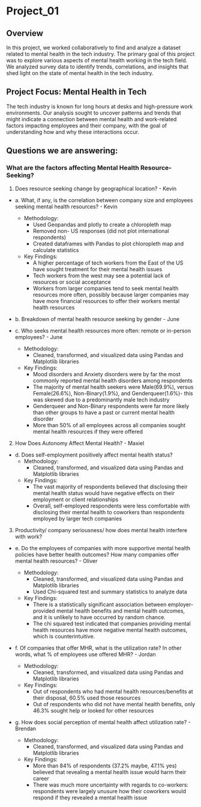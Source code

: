 # Project_01

## Overview
In this project, we worked collaboratively to find and analyze a dataset related to mental health in the tech industry. The primary goal of this project was to explore various aspects of mental health working in the tech field. We analyzed survey data to identify trends, correlations, and insights that shed light on the state of mental health in the tech industry.

## Project Focus: Mental Health in Tech
The tech industry is known for long hours at desks and high-pressure work environments. Our analysis sought to uncover patterns and trends that might indicate a connection between mental health and work-related factors impacting employees and their company, with the goal of understanding how and why these interactions occur.

## Questions we are answering:

### What are the factors affecting Mental Health Resource-Seeking?

1. Does resource seeking change by geographical location? - Kevin
- a. What, if any, is the correlation between company size and employees seeking mental health resources? - Kevin
     - Methodology: 
        - Used Geopandas and plotly to create a chloropleth map 
        - Removed non- US responses (did not plot international respondents)
        - Created dataframes with Pandas to plot chloropleth map and calculate statistics
     - Key Findings: 
        - A higher percentage of tech workers from the East of the US have sought treatment for their mental health issues
        - Tech workers from the west may see a potential lack of resources or social acceptance
        - Workers from larger companies tend to seek mental health resources more often, possibly because larger companies may have more financial resources to offer their workers mental health resources

- b. Breakdown of mental health resource seeking by gender - June
- c. Who seeks mental health resources more often: remote or in-person employees? - June
     - Methodology: 
        - Cleaned, transformed, and visualized data using Pandas and Matplotlib libraries
     - Key Findings:
        - Mood disorders and Anxiety disorders were by far the most commonly reported mental health disorders among respondents
        - The majority of mental health seekers were Male(69.9%), versus Female(26.6%), Non-Binary(1.9%), and Genderqueer(1.6%)- this was skewed due to a predominantly male tech industry
        - Genderqueer and Non-Binary respondents were far more likely than other groups to have a past or current mental health disorder
        - More than 50% of all employees across all companies sought mental health resources if they were offered

2. How Does Autonomy Affect Mental Health? - Maxiel
- d. Does self-employment positively affect mental health status?
     - Methodology:
        - Cleaned, transformed, and visualized data using Pandas and Matplotlib libraries
     - Key Findings:
        - The vast majority of respondents believed that disclosing their mental health status would have negative effects on their employment or client relationships
        - Overall, self-employed respondents were less comfortable with disclosing their mental health to coworkers than respondents employed by larger tech companies

3. Productivity/ company seriousness/ how does mental health interfere with work?
- e. Do the employees of companies with more supportive mental health policies have better health outcomes? How many companies offer mental health resources? - Oliver 
     - Methodology:
        - Cleaned, transformed, and visualized data using Pandas and Matplotlib libraries
        - Used Chi-squared test and summary statistics to analyze data
     - Key Findings:
        - There is a statistically significant association between employer-provided mental health benefits and mental health outcomes, and it is unlikely to have occurred by random chance.
        - The chi squared test indicated that companies providing mental health resources have more negative mental health outcomes, which is counterintuitive.

- f. Of companies that offer MHR, what is the utilization rate? In other words, what % of employees use offered MHR? - Jordan
     - Methodology: 
        - Cleaned, transformed, and visualized data using Pandas and Matplotlib libraries
     - Key Findings:
        - Out of respondents who had mental health resources/benefits at their disposal, 60.5% used those resources
        - Out of respondents who did not have mental health benefits, only 46.3% sought help or looked for other resources 
        
- g. How does social perception of mental health affect utilization rate? - Brendan
     - Methodology:
        - Cleaned, transformed, and visualized data using Pandas and Matplotlib libraries
     - Key Findings:
        - More than 84% of respondents (37.2% maybe, 47.1% yes) believed that revealing a mental health issue would harm their career
        - There was much more uncertainty with regards to co-workers: respondents were largely unusure how their coworkers would respond if they revealed a mental health issue
